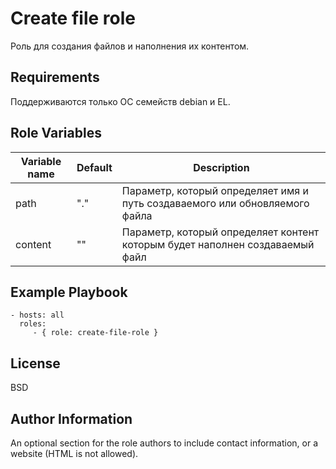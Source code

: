 Create file role
=========

Роль для создания файлов и наполнения их контентом.

Requirements
------------

Поддерживаются только ОС семейств debian и EL.

Role Variables
--------------

| Variable name | Default | Description |
|-----------------------|----------|-------------------------|
| path | "." | Параметр, который определяет имя и путь создаваемого или обновляемого файла |
| content | "" | Параметр, который определяет контент которым будет наполнен создаваемый файл |

Example Playbook
----------------

    - hosts: all
      roles:
         - { role: create-file-role }

License
-------

BSD

Author Information
------------------

An optional section for the role authors to include contact information, or a website (HTML is not allowed).
